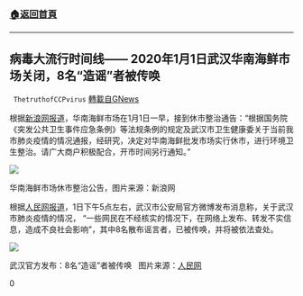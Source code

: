 ###  [:house:返回首頁](https://github.com/ourhimalayas/txt)
---

## 病毒大流行时间线—— 2020年1月1日武汉华南海鲜市场关闭，8名“造谣”者被传唤
` ThetruthofCCPvirus` [轉載自GNews](https://gnews.org/zh-hans/1282634/)

根据[新浪网报道](https://news.sina.com.cn/c/2020-01-01/doc-iihnzahk1307991.shtml)，华南海鲜市场在1月1日一早，接到休市整治通告：“根据国务院《突发公共卫生事件应急条例》等法规条例的规定及武汉市卫生健康委关于当前我市肺炎疫情的情况通报，经研究，决定对华南海鲜批发市场实行休市，进行环境卫生整治。请广大商户积极配合，开市时间另行通知。”

![]()![](https://gnews-media-offload.s3.amazonaws.com/wp-content/uploads/2021/05/30001714/39FD0AC0-679F-4C34-8406-E15C502633BA.png)

华南海鲜市场休市整治公告，图片来源：新浪网

根据[人民网报道](http://leaders.people.com.cn/n1/2020/0102/c58278-31531814.html)，1日下午5点左右，武汉市公安局官方微博发布消息称，关于武汉市肺炎疫情的情况， “一些网民在不经核实的情况下，在网络上发布、转发不实信息，造成不良社会影响”，其中8名散布谣言者，已被传唤，并将被依法查处。

![]()![](https://gnews-media-offload.s3.amazonaws.com/wp-content/uploads/2021/05/30001717/80C526BA-A3F4-4B10-957B-36AEF79F1CE7.png)

武汉官方发布：8名“造谣”者被传唤   图片来源：[人民网](http://leaders.people.com.cn/n1/2020/0102/c58278-31531814.html)

0
